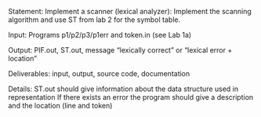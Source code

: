 Statement: Implement a scanner (lexical analyzer): Implement the scanning algorithm and use ST from lab 2 for the symbol table.

Input: Programs p1/p2/p3/p1err and token.in (see Lab 1a)


Output: PIF.out, ST.out, message “lexically correct” or “lexical error + location”


Deliverables: input, output, source code, documentation


Details:
ST.out should give information about the data structure used in representation
If there exists an error the program should give a description and the location (line and token)

